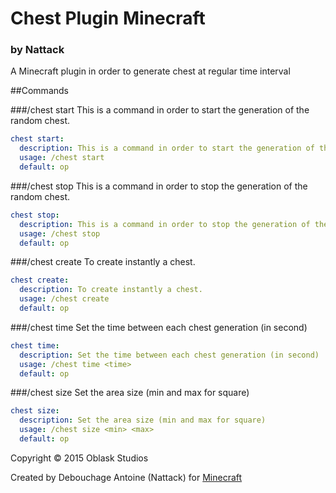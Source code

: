 # Chest Plugin Minecraft
### by Nattack

A Minecraft plugin in order to generate chest at regular time interval

##Commands

###/chest start
This is a command in order to start the generation of the random chest.

```yml
chest start:
  description: This is a command in order to start the generation of the random chest.
  usage: /chest start
  default: op
```

###/chest stop
This is a command in order to stop the generation of the random chest.

```yml
chest stop:
  description: This is a command in order to stop the generation of the random chest.
  usage: /chest stop
  default: op
```

###/chest create
To create instantly a chest.

```yml
chest create:
  description: To create instantly a chest.
  usage: /chest create
  default: op
```

###/chest time <time>
Set the time between each chest generation (in second)

```yml
chest time:
  description: Set the time between each chest generation (in second)
  usage: /chest time <time>
  default: op
```

###/chest size <min> <max>
Set the area size (min and max for square)

```yml
chest size:
  description: Set the area size (min and max for square)
  usage: /chest size <min> <max>
  default: op
```


Copyright © 2015 Oblask Studios

Created by Debouchage Antoine (Nattack) for [Minecraft](https://minecraft.net/)
